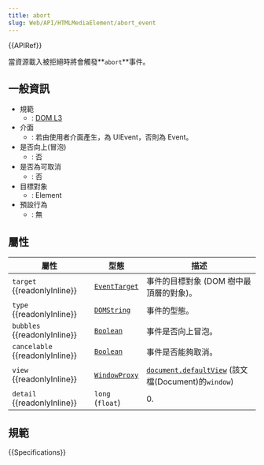 ```yaml
---
title: abort
slug: Web/API/HTMLMediaElement/abort_event
---
```


{{APIRef}}

當資源載入被拒絕時將會觸發**`abort`**事件。

## 一般資訊

- 規範
  - : [DOM L3](http://www.w3.org/TR/DOM-Level-3-Events/#event-type-abort)
- 介面
  - : 若由使用者介面產生，為 UIEvent，否則為 Event。
- 是否向上(冒泡)
  - : 否
- 是否為可取消
  - : 否
- 目標對象
  - : Element
- 預設行為
  - : 無

## 屬性

| 屬性                            | 型態                                             | 描述                                                                                            |
| ------------------------------- | ------------------------------------------------ | ----------------------------------------------------------------------------------------------- |
| `target` {{readonlyInline}}     | [`EventTarget`](/zh-TW/docs/Web/API/EventTarget) | 事件的目標對象 (DOM 樹中最頂層的對象)。                                                         |
| `type` {{readonlyInline}}       | [`DOMString`](/zh-TW/docs/Web/API/DOMString)     | 事件的型態。                                                                                    |
| `bubbles` {{readonlyInline}}    | [`Boolean`](/zh-TW/docs/Web/API/Boolean)         | 事件是否向上冒泡。                                                                              |
| `cancelable` {{readonlyInline}} | [`Boolean`](/zh-TW/docs/Web/API/Boolean)         | 事件是否能夠取消。                                                                              |
| `view` {{readonlyInline}}       | [`WindowProxy`](/zh-TW/docs/Web/API/WindowProxy) | [`document.defaultView`](/zh-TW/docs/Web/API/Document/defaultView) (該文檔(Document)的`window`) |
| `detail` {{readonlyInline}}     | `long` (`float`)                                 | 0.                                                                                              |

## 規範

{{Specifications}}
